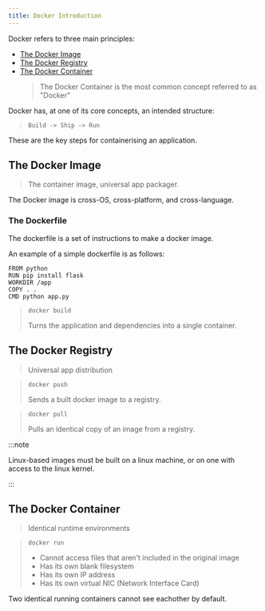 ```yaml
---
title: Docker Introduction
---
```


Docker refers to three main principles:

- [The Docker Image](#the-docker-image)
- [The Docker Registry](#the-docker-registry)
- [The Docker Container](#the-docker-container)
  > The Docker Container is the most common concept referred to as "Docker"

Docker has, at one of its core concepts, an intended structure:

> ```Build -> Ship -> Run```

These are the key steps for containerising an application.

## The Docker Image

> The container image, universal app packager.

The Docker image is cross-OS, cross-platform, and cross-language.

### The Dockerfile

The dockerfile is a set of instructions to make a docker image.

An example of a simple dockerfile is as follows:

```docker
FROM python
RUN pip install flask
WORKDIR /app
COPY . .
CMD python app.py
```

> ```docker build```
>
> Turns the application and dependencies into a single container.

## The Docker Registry

> Universal app distribution

> ```docker push```
>
> Sends a built docker image to a registry.

> ```docker pull```
>
> Pulls an identical copy of an image from a registry.

:::note

Linux-based images must be built on a linux machine, or on one with access to
the linux kernel.

:::

## The Docker Container

> Identical runtime environments

> ```docker run```
>
> - Cannot access files that aren't included in the original image
> - Has its own blank filesystem
> - Has its own IP address
> - Has its own virtual NIC (Network Interface Card)

Two identical running containers cannot see eachother by default.
